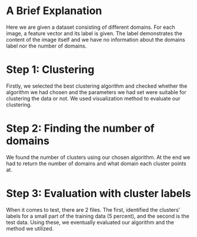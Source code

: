 # A Brief Explanation
Here we are given a dataset consisting of different domains. For each image, a feature vector and its label is given. The label demonstrates the content of the image itself and we have no information about the domains label nor the number of domains.
# Step 1: Clustering
Firstly, we selected the best clustering algorithm and checked whether the algorithm we had chosen and the parameters we had set were suitable for clustering the data or not. We used visualization method to evaluate our clustering.
# Step 2: Finding the number of domains
We found the number of clusters using our chosen algorithm. At the end we had to return the number of domains and what domain each cluster points at.
# Step 3: Evaluation with cluster labels
When it comes to test, there are 2 files. The first, identified the clusters’ labels for a small part of the training data (5 percent), and the second is the test data. Using these, we eventually evaluated our algorithm and the method we utilized.

